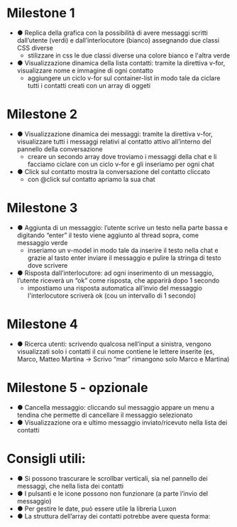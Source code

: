  # Milestone 1
 - ● Replica della grafica con la possibilità di avere messaggi scritti dall’utente (verdi) e
    dall’interlocutore (bianco) assegnando due classi CSS diverse
     - stilizzare in css  le due classi diverse una colore bianco e l'altra verde
 - ● Visualizzazione dinamica della lista contatti: tramite la direttiva v-for, visualizzare
    nome e immagine di ogni contatto
     - aggiungere un ciclo v-for sul container-list in modo tale da ciclare tutti i contatti creati con un array di oggeti 

     
 # Milestone 2
 - ● Visualizzazione dinamica dei messaggi: tramite la direttiva v-for, visualizzare tutti i
    messaggi relativi al contatto attivo all’interno del pannello della conversazione
     - creare un secondo array dove troviamo i messaggi della chat e li facciamo ciclare con un ciclo v-for e gli inseriamo per ogni chat 
 - ● Click sul contatto mostra la conversazione del contatto cliccato
      - con @click sul contatto apriamo la sua chat 
 # Milestone 3
 - ● Aggiunta di un messaggio: l’utente scrive un testo nella parte bassa e digitando
    “enter” il testo viene aggiunto al thread sopra, come messaggio verde
     - inseriamo un v-model in modo tale da inserire il testo nella chat e grazie al tasto enter inviare il messaggio e pulire la stringa di testo dove scrivere 
 - ● Risposta dall’interlocutore: ad ogni inserimento di un messaggio, l’utente riceverà
    un “ok” come risposta, che apparirà dopo 1 secondo
    - impostiamo una risposta automatica all'invio del messaggio l'interlocutore scriverà ok (cou un intervallo di 1 secondo)
 # Milestone 4
 - ● Ricerca utenti: scrivendo qualcosa nell’input a sinistra, vengono visualizzati solo i
    contatti il cui nome contiene le lettere inserite (es, Marco, Matteo Martina -> Scrivo
    “mar” rimangono solo Marco e Martina)
 # Milestone 5 - opzionale
 - ● Cancella messaggio: cliccando sul messaggio appare un menu a tendina che
    permette di cancellare il messaggio selezionato
 - ● Visualizzazione ora e ultimo messaggio inviato/ricevuto nella lista dei contatti


  
 # Consigli utili:
 - ● Si possono trascurare le scrollbar verticali, sia nel pannello dei messaggi, che nella
    lista dei contatti
 - ● I pulsanti e le icone possono non funzionare (a parte l’invio del messaggio)
 - ● Per gestire le date, può essere utile la libreria Luxon
 - ● La struttura dell’array dei contatti potrebbe avere questa forma: